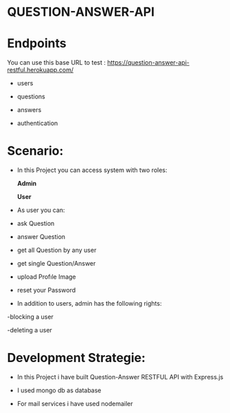 # QUESTION-ANSWER-API

# Endpoints

You can use this base URL to test : https://question-answer-api-restful.herokuapp.com/
* users

* questions

* answers

* authentication

# Scenario:

* In this Project you can access system with two roles:

     **Admin**
 
     **User**
 
 * As user you can:

 - ask Question
 
 - answer Question
 
 - get all Question by any user
 
 - get single Question/Answer
 
 - upload Profıle Image
 
 - reset your Password
 
 * In addition to users, admin has the following rights:
 
  -blocking a user
  
  -deleting a user
  
 

# Development Strategie:

* In this Project i have built Question-Answer RESTFUL API with Express.js

* I used mongo db as database

* For mail services i have used nodemailer




